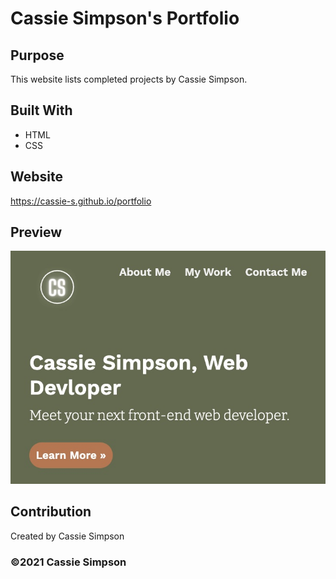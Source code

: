 # Cassie Simpson's Portfolio

## Purpose
This website lists completed projects by Cassie Simpson.



## Built With
* HTML
* CSS

## Website
https://cassie-s.github.io/portfolio

## Preview
![Screenshot of Website](screenshot.jpg)


## Contribution
Created by Cassie Simpson


### ©️2021 Cassie Simpson
